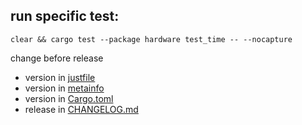 ## run specific test:

```
clear && cargo test --package hardware test_time -- --nocapture
```

change before release

- version in [justfile](./justfile)
- version in [metainfo](./res/linux/metainfo.xml)
- version in [Cargo.toml](./Cargo.toml)
- release in [CHANGELOG.md](./CHANGELOG.md)
